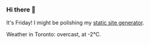 ### Hi there :wave:

It's Friday! I might be polishing my [static site generator](https://github.com/bewuethr/pandoc-bash-blog).

Weather in Toronto: overcast, at -2°C.
